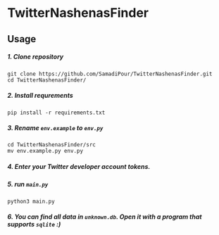 # TwitterNashenasFinder
## Usage

##### 1. Clone repository
```
git clone https://github.com/SamadiPour/TwitterNashenasFinder.git
cd TwitterNashenasFinder/
```
##### 2. Install requrements
```
pip install -r requirements.txt
```
##### 3. Rename ```env.example``` to ```env.py```
```
cd TwitterNashenasFinder/src
mv env.example.py env.py
```
##### 4. Enter your **Twitter developer account** tokens.

##### 5. run `main.py`
```
python3 main.py
```
##### 6. You can find all data in `unknown.db`. Open it with a program that supports `sqlite`  :) 
